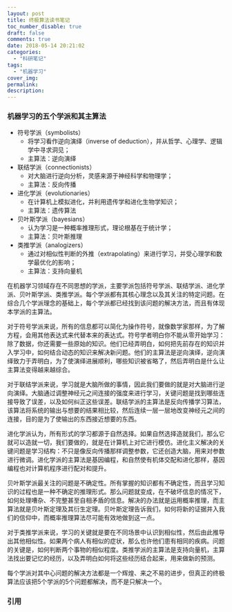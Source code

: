 ```yaml
---
layout: post
title: 终极算法读书笔记
toc_number_disable: true
draft: false
comments: true
date: 2018-05-14 20:21:02
categories:
  - "科研笔记"
tags:
  - "机器学习"
cover_img:
permalink:
description:
---
```


### 机器学习的五个学派和其主算法

* 符号学派（symbolists）
  * 将学习看作逆向演绎（inverse of deduction），并从哲学、心理学、逻辑学中寻求洞见；
  * 主算法：逆向演绎
* 联结学派（connectionists）
  * 对大脑进行逆向分析，灵感来源于神经科学和物理学；
  * 主算法：反向传播
* 进化学派（evolutionaries）
  * 在计算机上模拟进化，并利用遗传学和进化生物学知识；
  * 主算法：遗传算法
* 贝叶斯学派（bayesians）
  * 认为学习是一种概率推理形式，理论根基在于统计学；
  * 主算法：贝叶斯推理
* 类推学派（analogizers）
  * 通过对相似性判断的外推（extrapolating）来进行学习，并受心理学和数学最优化的影响；
  * 主算法：支持向量机

在机器学习领域存在不同思想的学派，主要学派包括符号学派、联结学派、进化学派、贝叶斯学派、类推学派。每个学派都有其核心理念以及其关注的特定问题。在综合几个学派理念的基础上，每个学派都已经找到该问题的解决方法，而且有体现本学派的主算法。

对于符号学派来说，所有的信息都可以简化为操作符号，就像数学家那样，为了解方程，会用其他表达式来代替本来的表达式。符号学者明白你不能从零开始学习：除了数据，你还需要一些原始的知识。他们已经弄明白，如何把先前存在的知识并入学习中，如何结合动态的知识来解决新问题。他们的主算法是逆向演绎，逆向演绎致力于弄明白，为了使演绎进展顺利，哪些知识被省略了，然后弄明白是什么让主算法变得越来越综合。

对于联结学派来说，学习就是大脑所做的事情，因此我们要做的就是对大脑进行逆向演绎。大脑通过调整神经元之间连接的强度来进行学习，关键问题是找到哪些连接导致了误差，以及如何纠正这些误差。联结学派的主算法是反向传播学习算法，该算法将系统的输出与想要的结果相比较，然后连续一层一层地改变神经元之间的连接，目的是为了使输出的东西接近想要的东西。

进化学派认为，所有形式的学习都源于自然选择。如果自然选择造就我们，那么它就可以造就一切，我们要做的，就是在计算机上对它进行模仿。进化主义解决的关键问题是学习结构：不只是像反向传播那样调整参数，它还创造大脑，用来对参数进行微调。进化学派的主算法是基因编程，和自然使有机体交配和进化那样，基因编程也对计算机程序进行配对和提升。

贝叶斯学派最关注的问题是不确定性。所有掌握的知识都有不确定性，而且学习知识的过程也是一种不确定的推理形式。那么问题就变成，在不破坏信息的情况下，如何处理嘈杂、不完整甚至自相矛盾的信息。解决的办法就是运用概率推理，而主算法就是贝叶斯定理及其衍生定理。贝叶斯定理告诉我们，如何将新的证据并入我们的信仰中，而概率推理算法尽可能有效地做到这一点。

对于类推学派来说，学习的关键就是要在不同场景中认识到相似性，然后由此推导出其他相似性。如果两个病人有相似的症状，那么也许他们患有相同的疾病。问题的关键是，如何判断两个事物的相似程度。类推学派的主算法是支持向量机，主算法找出要记忆的经历，以及弄明白如何将这些经历结合起来，用来做新的预测。

每个学派对其中心问题的解决方法都是一个辉煌、来之不易的进步，但真正的终极算法应该把5个学派的5个问题都解决，而不是只解决一个。

### 引用

[^1]: [https://blog.csdn.net/notzuonotdied/article/details/77308855](https://blog.csdn.net/notzuonotdied/article/details/77308855).
